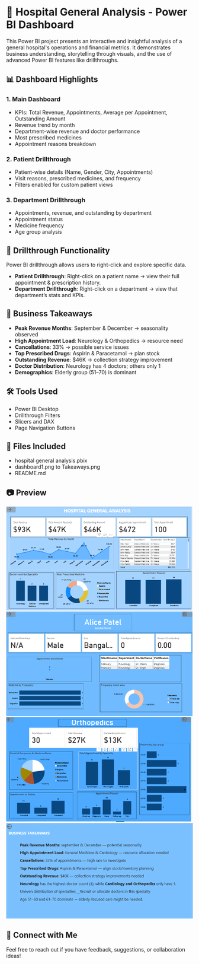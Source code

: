 
# 🏥 Hospital General Analysis - Power BI Dashboard

This Power BI project presents an interactive and insightful analysis of a general hospital's operations and financial metrics. It demonstrates business understanding, storytelling through visuals, and the use of advanced Power BI features like drillthroughs.

## 📊 Dashboard Highlights

### 1. **Main Dashboard**
- KPIs: Total Revenue, Appointments, Average per Appointment, Outstanding Amount
- Revenue trend by month
- Department-wise revenue and doctor performance
- Most prescribed medicines
- Appointment reasons breakdown

### 2. **Patient Drillthrough**
- Patient-wise details (Name, Gender, City, Appointments)
- Visit reasons, prescribed medicines, and frequency
- Filters enabled for custom patient views

### 3. **Department Drillthrough**
- Appointments, revenue, and outstanding by department
- Appointment status
- Medicine frequency
- Age group analysis

## 🔄 Drillthrough Functionality

Power BI drillthrough allows users to right-click and explore specific data.

- **Patient Drillthrough**: Right-click on a patient name → view their full appointment & prescription history.
- **Department Drillthrough**: Right-click on a department → view that department’s stats and KPIs.

## 📌 Business Takeaways

- **Peak Revenue Months**: September & December → seasonality observed
- **High Appointment Load**: Neurology & Orthopedics → resource need
- **Cancellations**: 33% → possible service issues
- **Top Prescribed Drugs**: Aspirin & Paracetamol → plan stock
- **Outstanding Revenue**: $46K → collection strategy improvement
- **Doctor Distribution**: Neurology has 4 doctors; others only 1
- **Demographics**: Elderly group (51–70) is dominant

## 🛠️ Tools Used

- Power BI Desktop
- Drillthrough Filters
- Slicers and DAX
- Page Navigation Buttons

## 📂 Files Included

- hospital general analysis.pbix
- dashboard1.png to Takeaways.png
- README.md

## 📷 Preview

![Dashboard](dashboard1.png)
![Patient View](dashboard2.png)
![Department View](dashboard3.png)
![Business Takeaways](Takeaways.png)


## 🤝 Connect with Me

Feel free to reach out if you have feedback, suggestions, or collaboration ideas!
